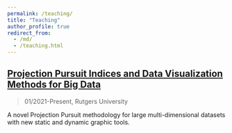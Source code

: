 ```yaml
---
permalink: /teaching/
title: "Teaching"
author_profile: true
redirect_from: 
  - /md/
  - /teaching.html
---
```



## [Projection Pursuit Indices and Data Visualization Methods for Big Data](https://yajie1020.github.io/yajieduan/research1/)
> 01/2021-Present, Rutgers University

A novel Projection Pursuit methodology for large multi-dimensional datasets with new static and dynamic graphic tools. 
